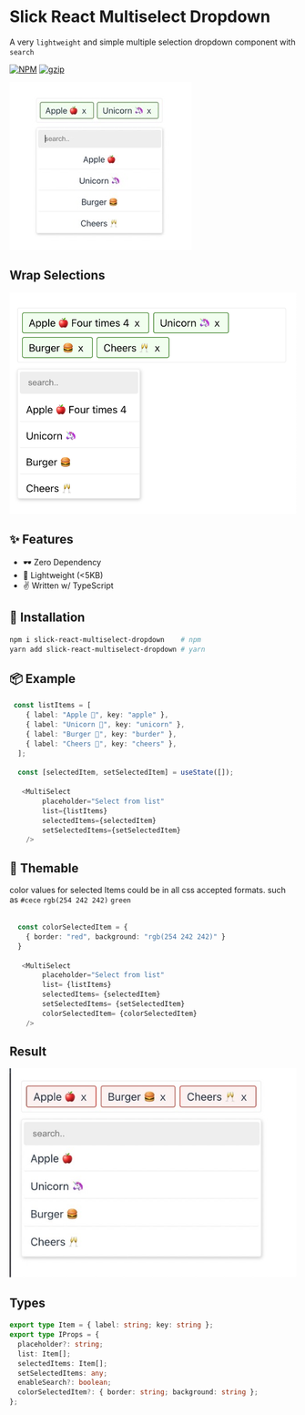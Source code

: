 # Slick React Multiselect Dropdown

A very `lightweight` and simple multiple selection dropdown component with `search`

[![NPM](https://img.shields.io/npm/v/slick-react-multiselect-dropdown.svg)](https://npm.im/slick-react-multiselect-dropdown)
[![gzip](https://badgen.net/bundlephobia/minzip/slick-react-multiselect-dropdown@latest)](https://bundlephobia.com/result?p=slick-react-multiselect-dropdownt@latest)

!["demo snapshot"](https://github.com/jitunayak/slick-react-multiselect-dropdown/blob/main/public/snapshot1.jpeg?raw=true)

## Wrap Selections

!["demo snapshot"](https://github.com/jitunayak/slick-react-multiselect-dropdown/blob/main/public/snapshot3.png?raw=true)

## ✨ Features

- 🕶 Zero Dependency
- 🍃 Lightweight (<5KB)
- ✌ Written w/ TypeScript

## 🔧 Installation

```bash
npm i slick-react-multiselect-dropdown    # npm
yarn add slick-react-multiselect-dropdown # yarn
```

## 📦 Example

```ts
 const listItems = [
    { label: "Apple 🍎", key: "apple" },
    { label: "Unicorn 🦄", key: "unicorn" },
    { label: "Burger 🍔", key: "burder" },
    { label: "Cheers 🥂", key: "cheers" },
  ];

  const [selectedItem, setSelectedItem] = useState([]);

   <MultiSelect
        placeholder="Select from list"
        list={listItems}
        selectedItems={selectedItem}
        setSelectedItems={setSelectedItem}
    />
```

## 💄 Themable

color values for selected Items could be in all css accepted formats. such as `#cece` `rgb(254 242 242)` `green`

```ts

  const colorSelectedItem = {
    { border: "red", background: "rgb(254 242 242)" }
  }

   <MultiSelect
        placeholder="Select from list"
        list= {listItems}
        selectedItems= {selectedItem}
        setSelectedItems= {setSelectedItem}
        colorSelectedItem= {colorSelectedItem}
    />
```

## Result

!["demo snapshot"](https://github.com/jitunayak/slick-react-multiselect-dropdown/blob/main/public/snapshot2.jpeg?raw=true)

## Types

```ts
export type Item = { label: string; key: string };
export type IProps = {
  placeholder?: string;
  list: Item[];
  selectedItems: Item[];
  setSelectedItems: any;
  enableSearch?: boolean;
  colorSelectedItem?: { border: string; background: string };
};
```
